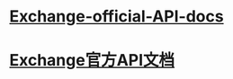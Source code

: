 # [Exchange-official-API-docs](us_en/api_doc_en.md)

# [Exchange官方API文档](blob/master/api/zh_cn/api_doc_cn.md)

